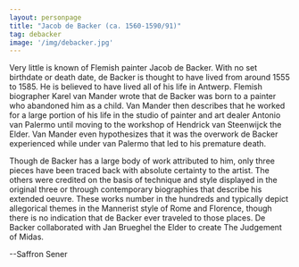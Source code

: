 ```yaml
---
layout: personpage
title: "Jacob de Backer (ca. 1560-1590/91)"
tag: debacker
image: '/img/debacker.jpg'
---
```


<p>Very little is known of Flemish painter Jacob de Backer. With no set birthdate or death date, de Backer is thought to have lived from around 1555 to 1585. He is believed to have lived all of his life in Antwerp. Flemish biographer Karel van Mander wrote that de Backer was born to a painter who abandoned him as a child. Van Mander then describes that he worked for a large portion of his life in the studio of painter and art dealer Antonio van Palermo until moving to the workshop of Hendrick van Steenwijck the Elder. Van Mander even hypothesizes that it was the overwork de Backer experienced while under van Palermo that led to his premature death.</p>
<p>Though de Backer has a large body of work attributed to him, only three pieces have been traced back with absolute certainty to the artist. The others were credited on the basis of technique and style displayed in the original three or through contemporary biographies that describe his extended oeuvre. These works number in the hundreds and typically depict allegorical themes in the Mannerist style of Rome and Florence, though there is no indication that de Backer ever traveled to those places. De Backer collaborated with Jan Brueghel the Elder to create The Judgement of Midas.</p>
<p>--Saffron Sener</p>
